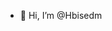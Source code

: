 <img  style="display: none " src="https://visitor-badge.glitch.me/badge?page_id=hbisedm.hbisedm" alt="visitor badge" />

- 👋 Hi, I’m @Hbisedm


<!---
Hbisedm/Hbisedm is a ✨ special ✨ repository because its `README.md` (this file) appears on your GitHub profile.
You can click the Preview link to take a look at your changes.
--->
